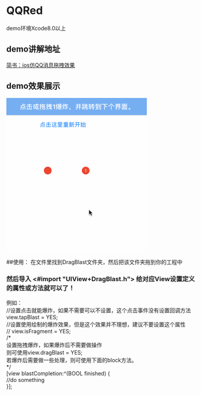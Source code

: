 # QQRed
 demo环境Xcode8.0以上
## demo讲解地址 
<a href = "http://www.jianshu.com/p/8d142fb7b983"> 简书：ios仿QQ消息拖拽效果</a>
## demo效果展示
![image](https://github.com/873391579/QQRed/blob/master/%E5%BD%95%E5%B1%8F1.gif)


##使用：
在文件里找到DragBlast文件夹，然后把该文件夹拖到你的工程中
### 然后导入 <#import "UIView+DragBlast.h"> 给对应View设置定义的属性或方法就可以了！
例如：<br>
    //设置点击就能爆炸，如果不需要可以不设置，这个点击事件没有设置回调方法 <br> 
      view.tapBlast = YES;<br> 
     //设置使用绘制的爆炸效果，但是这个效果并不理想，建议不要设置这个属性 <br>
     // view.isFragment = YES;<br>
    /*<br>
      设置拖拽爆炸，如果爆炸后不需要做操作<br>
      则可使用view.dragBlast = YES;<br>
      若爆炸后需要做一些处理，则可使用下面的block方法。<br>
    */<br>
     [view blastCompletion:^(BOOL finished) {<br>
        //do something  
    }];
